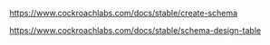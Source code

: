 https://www.cockroachlabs.com/docs/stable/create-schema

https://www.cockroachlabs.com/docs/stable/schema-design-table
